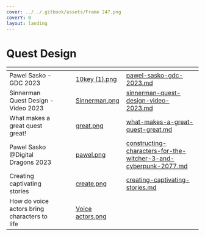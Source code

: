 ```yaml
---
cover: ../../.gitbook/assets/Frame 247.png
coverY: 0
layout: landing
---
```


# Quest Design



<table data-card-size="large" data-column-title-hidden data-view="cards" data-full-width="true"><thead><tr><th></th><th data-hidden></th><th data-hidden></th><th data-hidden data-card-cover data-type="files"></th><th data-hidden data-card-target data-type="content-ref"></th></tr></thead><tbody><tr><td>Pawel Sasko - GDC 2023</td><td></td><td></td><td><a href="../../.gitbook/assets/10key (1).png">10key (1).png</a></td><td><a href="pawel-sasko-gdc-2023.md">pawel-sasko-gdc-2023.md</a></td></tr><tr><td>Sinnerman Quest Design - Video 2023</td><td></td><td></td><td><a href="../../.gitbook/assets/Sinnerman.png">Sinnerman.png</a></td><td><a href="sinnerman-quest-design-video-2023.md">sinnerman-quest-design-video-2023.md</a></td></tr><tr><td>What makes a great quest great!</td><td></td><td></td><td><a href="../../.gitbook/assets/great.png">great.png</a></td><td><a href="what-makes-a-great-quest-great.md">what-makes-a-great-quest-great.md</a></td></tr><tr><td>Pawel Sasko @Digital Dragons 2023</td><td></td><td></td><td><a href="../../.gitbook/assets/pawel.png">pawel.png</a></td><td><a href="constructing-characters-for-the-witcher-3-and-cyberpunk-2077.md">constructing-characters-for-the-witcher-3-and-cyberpunk-2077.md</a></td></tr><tr><td>Creating captivating stories</td><td></td><td></td><td><a href="../../.gitbook/assets/create.png">create.png</a></td><td><a href="creating-captivating-stories.md">creating-captivating-stories.md</a></td></tr><tr><td>How do voice actors bring characters to life</td><td></td><td></td><td><a href="../../.gitbook/assets/Voice actors.png">Voice actors.png</a></td><td></td></tr></tbody></table>
